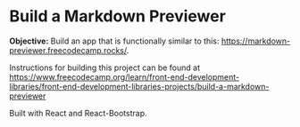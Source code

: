 # Build a Markdown Previewer

**Objective:** Build an app that is functionally similar to this: <a href="https://markdown-previewer.freecodecamp.rocks/" target="_blank" rel="noopener noreferrer nofollow">https://markdown-previewer.freecodecamp.rocks/</a>.

Instructions for building this project can be found at https://www.freecodecamp.org/learn/front-end-development-libraries/front-end-development-libraries-projects/build-a-markdown-previewer

Built with React and React-Bootstrap.
